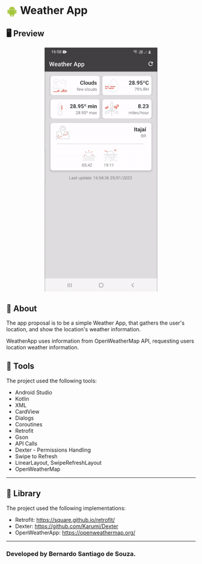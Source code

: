 
# <img align="center" alt="Daniel-HTML" height="30" width="30" src="https://raw.githubusercontent.com/devicons/devicon/master/icons/android/android-original.svg"> Weather App
</div>


## 🖥 Preview

<div align="center">

<img src="https://github.com/bernardosan/images/blob/main/WeatherApp/weatherAppGif.gif" width="300">

</div>

## 📖 About

The app proposal is to be a simple Weather App, that gathers the user's location, and show the location's weather information.

WeatherApp uses information from OpenWeatherMap API, requesting users location weather information.

## 🚀 Tools

The project used the following tools:

- Android Studio
- Kotlin
- XML
- CardView
- Dialogs
- Coroutines
- Retrofit
- Gson
- API Calls
- Dexter - Permissions Handling
- Swipe to Refresh
- LinearLayout, SwipeRefreshLayout
- OpenWeatherMap


---


## 🚀 Library

The project used the following implementations:

- Retrofit: https://square.github.io/retrofit/
- Dexter: https://github.com/Karumi/Dexter
- OpenWeatherApp: https://openweathermap.org/


---

### Developed by Bernardo Santiago de Souza.
